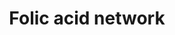 ---
annotations:
- type: Pathway Ontology
  value: folate metabolic pathway
authors:
- MaintBot
- Khanspers
- Egonw
- Christine Chichester
- Eweitz
description: The folic acid-centred micronutrient biological network. The most relevant
  biochemical processes related to folic acid in the context of metabolism, oxidation
  and inflammation are represented. Also, the compartmental separation (intracellular
  vs. plasma) is presented, identifying the folic acid centred plasma metabolome.
last-edited: 2022-01-31
organisms:
- Rattus norvegicus
redirect_from:
- /index.php/Pathway:WP1311
- /instance/WP1311
schema-jsonld:
- '@context': https://schema.org/
  '@id': https://wikipathways.github.io/pathways/WP1311.html
  '@type': Dataset
  creator:
    '@type': Organization
    name: WikiPathways
  description: The folic acid-centred micronutrient biological network. The most relevant
    biochemical processes related to folic acid in the context of metabolism, oxidation
    and inflammation are represented. Also, the compartmental separation (intracellular
    vs. plasma) is presented, identifying the folic acid centred plasma metabolome.
  keywords:
  - H2O2
  - Ptgds
  - PGG2
  - 15-HETE
  - Alox5
  - Gpx3
  - Methionine
  - Thioredoxin
  - AA (n-6)
  - d4 desaturase
  - Uric acid
  - 5,10-METHYL-THF
  - Serine
  - 2-Ketobutyric acid
  - Transcobalamin
  - a Tocopherol
  - Lipoxin A4
  - Gsr
  - Cysteine
  - COX2
  - Endoperoxidase
  - PGE3
  - Gpx4
  - Hypoxanthine
  - LeukotrieneE4
  - Glycine
  - L-Glutamic acid
  - Cystathione
  - 'S-Adenosylhomocysteine '
  - DHA (n-3)
  - PGH3
  - Heme
  - 'S-Adenosylmethionine '
  - Gpx6
  - Glutathione
  - Leukotriene C4
  - NADPH
  - PGI2
  - Carnitine
  - Ptgis
  - CN
  - Vitamin B12
  - C22:5 (n-6)
  - Leukotriene F4
  - Sepx1
  - d5 desaturase
  - TT
  - Sepw1
  - B
  - FAD
  - Iron
  - ROS
  - ALA (n-3)
  - Manganese
  - Selk
  - FMN1
  - S-Adenosylmethionine
  - Ascorbic acid
  - 'Adipic acid '
  - Fads2
  - Pyridoxal-5'-phosphate
  - Sod1
  - Kmo
  - Copper
  - Betaine
  - PGD2
  - 'Methylmalonic acid '
  - H2O
  - Xdh
  - 1-methylnicotinamide
  - Cat
  - Selenium
  - Tromboxane A2
  - Ethanolamine
  - Choline
  - PGF2a
  - THAS
  - PGH2
  - PGG3
  - LA (n-6)
  - O2
  - Lipoxin B4
  - Txnrd1
  - PGE2
  - EPA (n-3)
  - Leukotriene D4
  - Txnrd2
  - COX1
  - Calcium
  - 1-Methylnicotinamide
  - PNPO
  - 5-HPETE
  - L-Methionine
  - Mthfr
  - T
  - IE
  - Tryptophan
  - Methionine sulfoxide
  - Xanthine
  - Cobalamin
  - Methylmalonic acid
  - Leukotriene B4
  - Leukotriene A4
  - Thromboxane B2
  - Adipic acid
  - Zinc
  - Homocysteine
  - Riboflavin
  - NADP
  - FOLIC ACID
  - Glutathione disulfide
  - Cbs
  - Gpx1
  - Gpx2
  - Thromboxane A2
  - Mtr
  - TRXR 3
  - a-tocopherol
  - F2-Isoprostane
  - iPF2-alpha
  - PGFS
  - Niacin
  - Ptges
  - Lipoic acid
  - Nicotinamide
  license: CC0
  name: Folic acid network
seo: CreativeWork
title: Folic acid network
wpid: WP1311
---